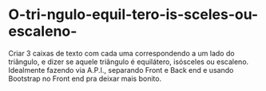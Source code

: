 # O-tri-ngulo-equil-tero-is-sceles-ou-escaleno-
Criar 3 caixas de texto com cada uma correspondendo a um lado do triângulo, e dizer se aquele triângulo é equilátero, isósceles ou escaleno. Idealmente fazendo via A.P.I., separando Front e Back end e usando Bootstrap no Front end pra deixar mais bonito.
